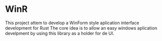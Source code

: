# WinR

This project attem to develop a WinForm style aplication interface development for Rust
The core idea is to allow an easy windows aplication develpment by using this library as a holder for de UI.
